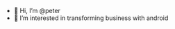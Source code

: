 - 👋 Hi, I’m @peter
- 👀 I’m interested in transforming business with android


<!---
peter6053/peter6053 is a ✨ special ✨ repository because its `README.md` (this file) appears on your GitHub profile.
You can click the Preview link to take a look at your changes.
--->
